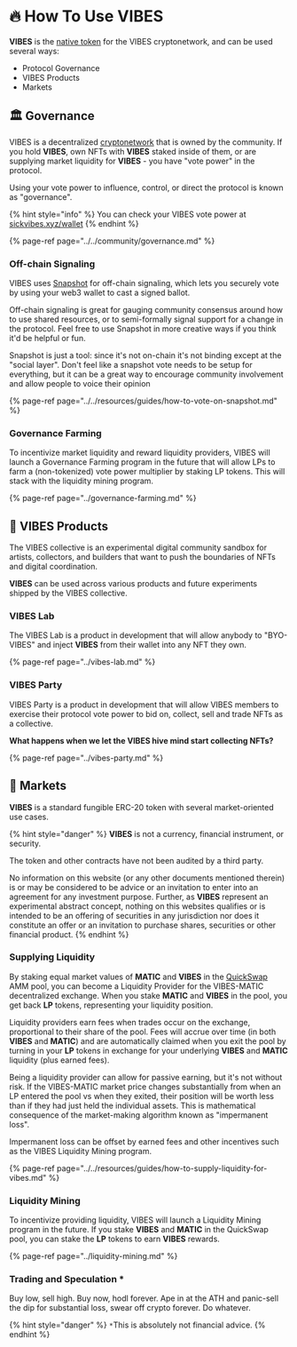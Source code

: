 # 🔥 How To Use VIBES

**VIBES** is the [native token](./) for the VIBES cryptonetwork, and can be used several ways:

* Protocol Governance
* VIBES Products
* Markets

## 🏛️ Governance

VIBES is a decentralized [cryptonetwork](./) that is owned by the community. If you hold **VIBES**, own NFTs with **VIBES** staked inside of them, or are supplying market liquidity for **VIBES** - you have "vote power" in the protocol. 

Using your vote power to influence, control, or direct the protocol is known as "governance".

{% hint style="info" %}
You can check your VIBES vote power at [sickvibes.xyz/wallet](https://sickvibes.xyz/wallet)
{% endhint %}

{% page-ref page="../../community/governance.md" %}

### Off-chain Signaling

VIBES uses [Snapshot](https://snapshot.org/#/sickvibes.eth) for off-chain signaling, which lets you securely vote by using your web3 wallet to cast a signed ballot. 

Off-chain signaling is great for gauging community consensus around how to use shared resources, or to semi-formally signal support for a change in the protocol. Feel free to use Snapshot in more creative ways if you think it'd be helpful or fun.

Snapshot is just a tool: since it's not on-chain it's not binding except at the "social layer". Don't feel like a snapshot vote needs to be setup for everything, but it can be a great way to encourage community involvement and allow people to voice their opinion

{% page-ref page="../../resources/guides/how-to-vote-on-snapshot.md" %}

### Governance Farming

To incentivize market liquidity and reward liquidity providers, VIBES will launch a Governance Farming program in the future that will allow LPs to farm a \(non-tokenized\) vote power multiplier by staking LP tokens. This will stack with the liquidity mining program.

{% page-ref page="../governance-farming.md" %}

## 🧪 VIBES Products

The VIBES collective is an experimental digital community sandbox for artists, collectors, and builders that want to push the boundaries of NFTs and digital coordination.

**VIBES** can be used across various products and future experiments shipped by the VIBES collective.

### VIBES Lab

The VIBES Lab is a product in development that will allow anybody to "BYO-VIBES" and inject **VIBES** from their wallet into any NFT they own.

{% page-ref page="../vibes-lab.md" %}

### VIBES Party

VIBES Party is a product in development that will allow VIBES members to exercise their protocol vote power to bid on, collect, sell and trade NFTs as a collective. 

**What happens when we let the VIBES hive mind start collecting NFTs?**

{% page-ref page="../vibes-party.md" %}

## 🤑 Markets

**VIBES** is a standard fungible ERC-20 token with several market-oriented use cases.

{% hint style="danger" %}
**VIBES** is not a currency, financial instrument, or security. 

The token and other contracts have not been audited by a third party.

No information on this website \(or any other documents mentioned therein\) is or may be considered to be advice or an invitation to enter into an agreement for any investment purpose. Further, as **VIBES** represent an experimental abstract concept, nothing on this websites qualifies or is intended to be an offering of securities in any jurisdiction nor does it constitute an offer or an invitation to purchase shares, securities or other financial product.
{% endhint %}

### Supplying Liquidity

By staking equal market values of **MATIC** and **VIBES** in the [QuickSwap](https://quickswap.exchange/#/add/0xd269af9008c674b3814b4830771453d6a30616eb/ETH) AMM pool, you can become a Liquidity Provider for the VIBES-MATIC decentralized exchange. When you stake **MATIC** and **VIBES** in the pool, you get back **LP** tokens, representing your liquidity position.

Liquidity providers earn fees when trades occur on the exchange, proportional to their share of the pool. Fees will accrue over time \(in both **VIBES** and **MATIC**\) and are automatically claimed when you exit the pool by turning in your **LP** tokens in exchange for your underlying **VIBES** and **MATIC** liquidity \(plus earned fees\).

Being a liquidity provider can allow for passive earning, but it's not without risk. If the VIBES-MATIC market price changes substantially from when an LP entered the pool vs when they exited, their position will be worth less than if they had just held the individual assets. This is mathematical consequence of the market-making algorithm known as "impermanent loss".

Impermanent loss can be offset by earned fees and other incentives such as the VIBES Liquidity Mining program.

{% page-ref page="../../resources/guides/how-to-supply-liquidity-for-vibes.md" %}

### Liquidity Mining

To incentivize providing liquidity, VIBES will launch a Liquidity Mining program in the future. If you stake **VIBES** and **MATIC** in the QuickSwap pool, you can stake the **LP** tokens to earn **VIBES** rewards.

{% page-ref page="../liquidity-mining.md" %}

### Trading and Speculation \*

Buy low, sell high. Buy now, hodl forever. Ape in at the ATH and panic-sell the dip for substantial loss, swear off crypto forever. Do whatever.

{% hint style="danger" %}
`*`This is absolutely not financial advice.
{% endhint %}

